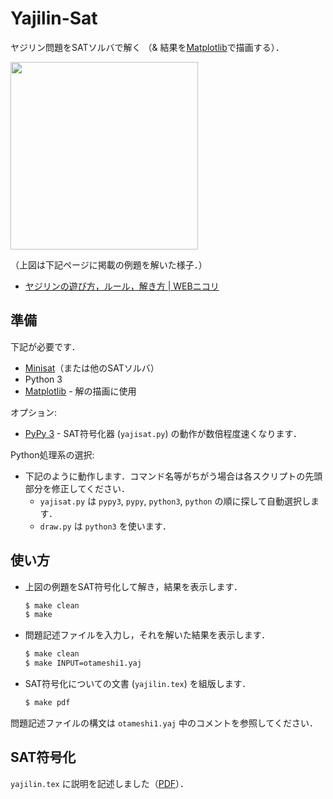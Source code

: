 # Yajilin-Sat

ヤジリン問題をSATソルバで解く
（& 結果を[Matplotlib](https://matplotlib.org)で描画する）．

<img src="https://raw.githubusercontent.com/wiki/ytakata69/yajilin-sat/yajilin-sat.png" width="300" />

（上図は下記ページに掲載の例題を解いた様子．）

- [ヤジリンの遊び方，ルール，解き方 | WEBニコリ](https://www.nikoli.co.jp/ja/puzzles/yajilin/)

## 準備

下記が必要です．

- [Minisat](http://minisat.se)（または他のSATソルバ）
- Python 3
- [Matplotlib](https://matplotlib.org) - 解の描画に使用

オプション:

- [PyPy 3](https://pypy.org) - SAT符号化器 (`yajisat.py`) の動作が数倍程度速くなります．

Python処理系の選択:

- 下記のように動作します．コマンド名等がちがう場合は各スクリプトの先頭部分を修正してください．
  - `yajisat.py` は `pypy3`, `pypy`, `python3`, `python` の順に探して自動選択します．
  - `draw.py` は `python3` を使います．

## 使い方

- 上図の例題をSAT符号化して解き，結果を表示します．

  ```sh
  $ make clean
  $ make
  ```
- 問題記述ファイルを入力し，それを解いた結果を表示します．

  ```sh
  $ make clean
  $ make INPUT=otameshi1.yaj
  ```
- SAT符号化についての文書 (`yajilin.tex`) を組版します．

  ```sh
  $ make pdf
  ```

問題記述ファイルの構文は `otameshi1.yaj` 中のコメントを参照してください．

## SAT符号化

`yajilin.tex` に説明を記述しました（[PDF](https://raw.githubusercontent.com/wiki/ytakata69/yajilin-sat/yajilin.pdf)）．
